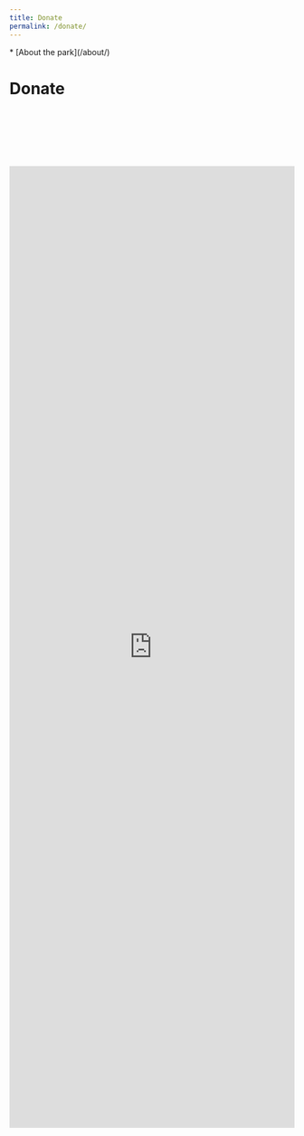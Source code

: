 ```yaml
---
title: Donate
permalink: /donate/
---
```


<nav markdown="1">
* [About the park](/about/)
</nav>

Donate
======

<br />
<br />
<br />
<br />
<br />
<br />

<main class="sky-light" markdown="1">

<div></div>
<div></div>

<div style="grid-column: 1/-1;">
  <iframe src="https://app.mobilecause.com/form/YjMahw" width="100%" height="1700" style="display: block; border-width: 0; max-width: 800px; margin: 0 auto"></iframe>
</div>

</main>
